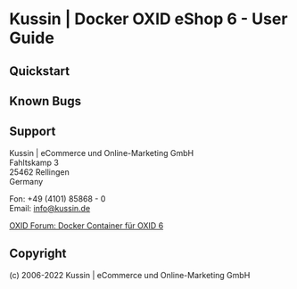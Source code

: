 # Kussin | Docker OXID eShop 6 - User Guide

## Quickstart 

## Known Bugs

## Support

Kussin | eCommerce und Online-Marketing GmbH<br>
Fahltskamp 3<br>
25462 Rellingen<br>
Germany

Fon: +49 (4101) 85868 - 0<br>
Email: info@kussin.de<br>

[OXID Forum: Docker Container für OXID 6](https://forum.oxid-esales.com/t/docker-container-fur-oxid-6/92282)

## Copyright

(c) 2006-2022 Kussin | eCommerce und Online-Marketing GmbH